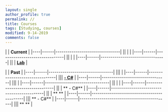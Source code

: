 ```yaml
---
layout: single
author_profile: true
permalink: //
title: Courses
tags: [Studying, courses]
modified: 9-14-2019
comments: false
---
```



|           | **Current**                    |
|----|------|--------------------------------|
||  | **<a href=""> </a>**         |
|----|------|--------------------------------|
||  | **<a href="/ds98/"></a>** |
|----|------|--------------------------------|
||  | **<a href=""> Lab</a>** |


|           | **Past**                       |
|----|------|--------------------------------|
||| **<a href="/ad97/"></a>**         |
|----|------|--------------------------------|
||| **<a href="/ap97/"> - C#</a>** |
|----|------|--------------------------------|
||| **<a href="/nlp97/"> </a>** |
|----|------|--------------------------------|
||  | **<a href="/ds97/"></a>**            |
|----|------|--------------------------------|
||  | ** - C#** |
|----|------|--------------------------------------------|
||  | ** ** |
|----|------|--------------------------------------------|
||| ** - C#**             |
|----|------|--------------------------------------------|
||| ** ** |

